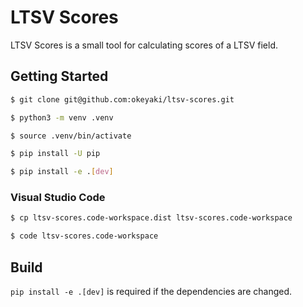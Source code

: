 # LTSV Scores

LTSV Scores is a small tool for calculating scores of a LTSV field.

## Getting Started

```sh
$ git clone git@github.com:okeyaki/ltsv-scores.git

$ python3 -m venv .venv

$ source .venv/bin/activate

$ pip install -U pip

$ pip install -e .[dev]
```

### Visual Studio Code

```sh
$ cp ltsv-scores.code-workspace.dist ltsv-scores.code-workspace

$ code ltsv-scores.code-workspace
```

## Build

`pip install -e .[dev]` is required if the dependencies are changed.
